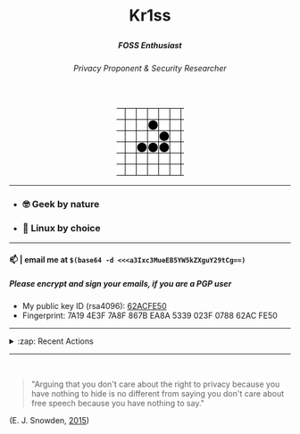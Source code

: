 

# <p align="center">Kr1ss</p>

##### <p align="center">FOSS Enthusiast</p>
###### <p align="center">Privacy Proponent & Security Researcher</p>

<br>

<p align="center">
<img src=https://github.com/Kr1ss-XD/Kr1ss-XD/raw/master/gfx/animated_glider_emblem.gif>
</p>

---
####

* ### :nerd_face: Geek by nature
* ### :penguin: Linux by choice

---
#### 📫  | email me at `$(base64 -d <<<a3Ixc3MueEB5YW5kZXguY29tCg==)`

##### Please encrypt and sign your emails, if you are a PGP user

- My public key ID (rsa4096): [62ACFE50](https://keys.openpgp.org/vks/v1/by-fingerprint/7A194E3F7A8F867BEA8A5339023F078862ACFE50)
- Fingerprint: 7A19 4E3F 7A8F 867B EA8A  5339 023F 0788 62AC FE50

---

<details>
  <summary>:zap: Recent Actions</summary>
  <!--START_SECTION:activity-->
  <!--END_SECTION:activity-->
</details>


---

<br>

> "Arguing that you don't care about the right to privacy because you have nothing to hide is no different from saying you don't care about free  speech because you have nothing to say."

  (E. J. Snowden, [2015](https://www.reddit.com/r/IAmA/comments/36ru89/just_days_left_to_kill_mass_surveillance_under/crglgh2/))
